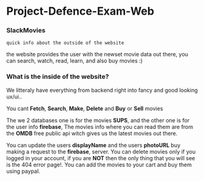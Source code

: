 # Project-Defence-Exam-Web

### SlackMovies 

    quick info about the outside of the website 


the website provides the user with the newset movie data out there, you can search, watch, read, learn, and also buy movies :)


### What is the inside of the website? 
We litteraly have everything from backend right into fancy and good looking ux/ui..

You cant **Fetch**, **Search**, **Make**, **Delete** and **Buy** or **Sell** movies

The we 2 databases one is for the movies **SUPS**,  and the other one is for the user info **firebase**, The movies info where you can read them are from the **OMDB** free public api witch gives us the latest movies out there.

You can update the users **displayName** and the users **photoURL** buy making a request to the **firebase**, server. You can delete movies only if you logged in your account, if you are **NOT** then the only thing that you will see is the 404 error page!. You can add the movies to your cart and buy them using paypal.
